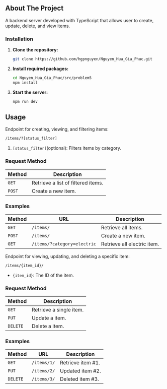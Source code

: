 <!-- GETTING STARTED -->
## About The Project
A backend server developed with TypeScript that allows user to create, update, delete, and view items.
### Installation
1. **Clone the repository:**
   ```sh
   git clone https://github.com/hgpnguyen/Nguyen_Hua_Gia_Phuc.git
   ```
2. **Install required packages:**
    ```sh
    cd Nguyen_Hua_Gia_Phuc/src/problem5
    npm install
    ```
3. **Start the server:**
    ```sh
    npm run dev
    ```

## Usage
Endpoint for creating, viewing, and filtering items:
```sh
/items/?[status_filter]
```
1. `[status_filter]`(optional): Filters items by category.

### Request Method
| Method   | Description                              |
| -------- | ---------------------------------------- |
| `GET`    | Retrieve a list of filtered items. |
| `POST`   | Create a new item. |

### Examples
| Method   | URL                                   | Description                              |
| -------- | --------------------------------------| ---------------------------------------- |
| `GET`    | `/items/`                             | Retrieve all items.                     |
| `POST`   | `/items/`                             | Create a new item.                       |
| `GET`    | `/items/?category=electric`           | Retrieve all electric item.                       |

Endpoint for viewing, updating, and deleting a specific item:
```sh
/items/{item_id}/
```
- `{item_id}`: The ID of the item.

### Request Method
| Method   | Description                              |
| -------- | ---------------------------------------- |
| `GET`    | Retrieve a single item. |
| `PUT`   | Update a item. |
| `DELETE`| Delete a item.

### Examples
| Method   | URL                                   | Description                               |
| -------- | --------------------------------------| ------------------------------------------|
| `GET`    | `/items/1/`                           | Retrieve item #1.                         |
| `PUT`    | `/items/2/`                           | Updated item #2.                  |
| `DELETE` | `/items/3/`                           | Deleted item #3.                          |